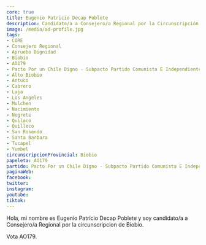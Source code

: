 ```yaml
---
core: true
title: Eugenio Patricio Decap Poblete
description: Candidato/a a Consejero/a Regional por la Circunscripción de Biobio
image: /media/ad-profile.jpg
tags:
- CORE
- Consejero Regional
- Apruebo Dignidad
- Biobio
- AO179
- Pacto Por un Chile Digno - Subpacto Partido Comunista E Independientes - Partido Comunista De Chile
- Alto Biobio
- Antuco
- Cabrero
- Laja
- Los Angeles
- Mulchen
- Nacimiento
- Negrete
- Quilaco
- Quilleco
- San Rosendo
- Santa Barbara
- Tucapel
- Yumbel
circunscripcionProvincial: Biobio
papeleta: AO179
partido: Pacto Por un Chile Digno - Subpacto Partido Comunista E Independientes - Partido Comunista De Chile
paginaWeb:
facebook:
twitter:
instagram:
youtube:
tiktok:
---
```

Hola, mi nombre es Eugenio Patricio Decap Poblete y soy candidato/a a Consejero/a Regional por la circunscripcion de Biobio.

Vota AO179.